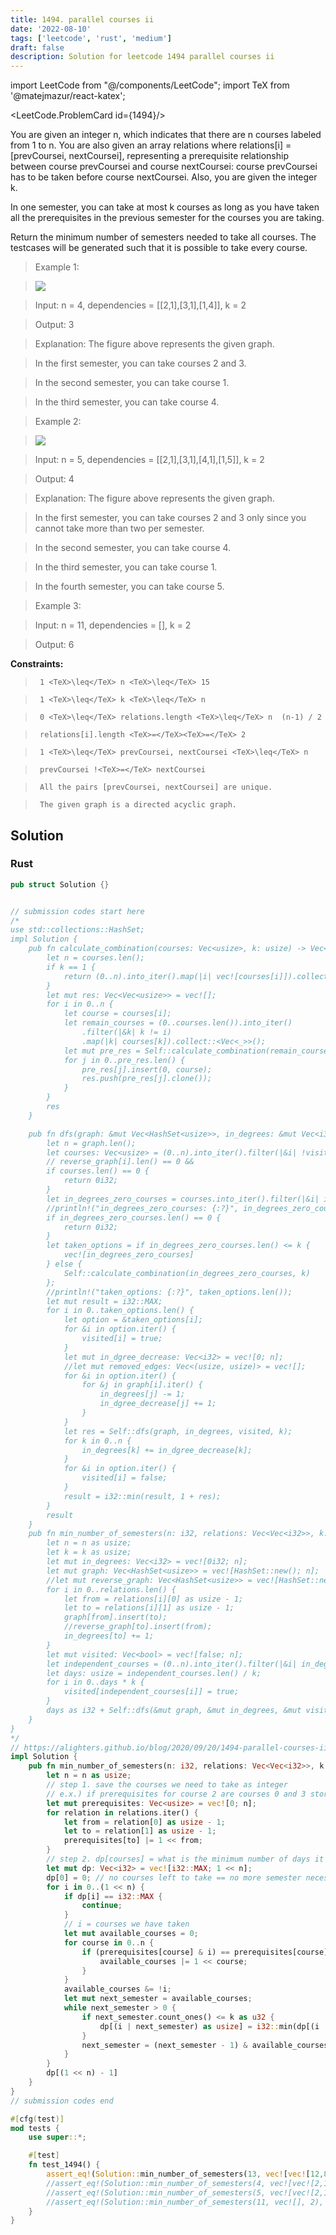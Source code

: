 ```yaml
---
title: 1494. parallel courses ii
date: '2022-08-10'
tags: ['leetcode', 'rust', 'medium']
draft: false
description: Solution for leetcode 1494 parallel courses ii
---
```

import LeetCode from "@/components/LeetCode";
import TeX from '@matejmazur/react-katex';

<LeetCode.ProblemCard id={1494}/>
 

  You are given an integer n, which indicates that there are n courses labeled from 1 to n. You are also given an array relations where relations[i] <TeX>=</TeX> [prevCoursei, nextCoursei], representing a prerequisite relationship between course prevCoursei and course nextCoursei: course prevCoursei has to be taken before course nextCoursei. Also, you are given the integer k.

  In one semester, you can take at most k courses as long as you have taken all the prerequisites in the previous semester for the courses you are taking.

  Return the minimum number of semesters needed to take all courses. The testcases will be generated such that it is possible to take every course.

   

 >   Example 1:

 >   ![](https://assets.leetcode.com/uploads/2020/05/22/leetcode_parallel_courses_1.png)

  

 >   Input: n <TeX>=</TeX> 4, dependencies <TeX>=</TeX> [[2,1],[3,1],[1,4]], k <TeX>=</TeX> 2

 >   Output: 3 

 >   Explanation: The figure above represents the given graph.

 >   In the first semester, you can take courses 2 and 3.

 >   In the second semester, you can take course 1.

 >   In the third semester, you can take course 4.

  

 >   Example 2:

 >   ![](https://assets.leetcode.com/uploads/2020/05/22/leetcode_parallel_courses_2.png)

  

 >   Input: n <TeX>=</TeX> 5, dependencies <TeX>=</TeX> [[2,1],[3,1],[4,1],[1,5]], k <TeX>=</TeX> 2

 >   Output: 4 

 >   Explanation: The figure above represents the given graph.

 >   In the first semester, you can take courses 2 and 3 only since you cannot take more than two per semester.

 >   In the second semester, you can take course 4.

 >   In the third semester, you can take course 1.

 >   In the fourth semester, you can take course 5.

  

 >   Example 3:

  

 >   Input: n <TeX>=</TeX> 11, dependencies <TeX>=</TeX> [], k <TeX>=</TeX> 2

 >   Output: 6

  

   

  **Constraints:**

  

 >   	1 <TeX>\leq</TeX> n <TeX>\leq</TeX> 15

 >   	1 <TeX>\leq</TeX> k <TeX>\leq</TeX> n

 >   	0 <TeX>\leq</TeX> relations.length <TeX>\leq</TeX> n  (n-1) / 2

 >   	relations[i].length <TeX>=</TeX><TeX>=</TeX> 2

 >   	1 <TeX>\leq</TeX> prevCoursei, nextCoursei <TeX>\leq</TeX> n

 >   	prevCoursei !<TeX>=</TeX> nextCoursei

 >   	All the pairs [prevCoursei, nextCoursei] are unique.

 >   	The given graph is a directed acyclic graph.


## Solution
### Rust
```rust
pub struct Solution {}


// submission codes start here
/* 
use std::collections::HashSet;
impl Solution {
    pub fn calculate_combination(courses: Vec<usize>, k: usize) -> Vec<Vec<usize>> {
        let n = courses.len();
        if k == 1 {
            return (0..n).into_iter().map(|i| vec![courses[i]]).collect::<Vec<_>>();
        }
        let mut res: Vec<Vec<usize>> = vec![];
        for i in 0..n {
            let course = courses[i];
            let remain_courses = (0..courses.len()).into_iter()
                .filter(|&k| k != i)
                .map(|k| courses[k]).collect::<Vec<_>>();
            let mut pre_res = Self::calculate_combination(remain_courses, k - 1);
            for j in 0..pre_res.len() {
                pre_res[j].insert(0, course);
                res.push(pre_res[j].clone());
            }
        }
        res
    }

    pub fn dfs(graph: &mut Vec<HashSet<usize>>, in_degrees: &mut Vec<i32>, visited: &mut Vec<bool>, k: usize) -> i32 {
        let n = graph.len();
        let courses: Vec<usize> = (0..n).into_iter().filter(|&i| !visited[i]).collect::<Vec<_>>();
        // reverse_graph[i].len() == 0 && 
        if courses.len() == 0 {
            return 0i32;
        }
        let in_degrees_zero_courses = courses.into_iter().filter(|&i| in_degrees[i] == 0).collect::<Vec<_>>();
        //println!("in_degrees_zero_courses: {:?}", in_degrees_zero_courses);
        if in_degrees_zero_courses.len() == 0 {
            return 0i32;
        }
        let taken_options = if in_degrees_zero_courses.len() <= k {
            vec![in_degrees_zero_courses]
        } else {
            Self::calculate_combination(in_degrees_zero_courses, k)
        };
        //println!("taken_options: {:?}", taken_options.len());
        let mut result = i32::MAX;
        for i in 0..taken_options.len() {
            let option = &taken_options[i];
            for &i in option.iter() {
                visited[i] = true;
            }
            let mut in_dgree_decrease: Vec<i32> = vec![0; n];
            //let mut removed_edges: Vec<(usize, usize)> = vec![];
            for &i in option.iter() {
                for &j in graph[i].iter() {
                    in_degrees[j] -= 1;
                    in_dgree_decrease[j] += 1;
                }
            }
            let res = Self::dfs(graph, in_degrees, visited, k);
            for k in 0..n {
                in_degrees[k] += in_dgree_decrease[k];
            }
            for &i in option.iter() {
                visited[i] = false;
            }    
            result = i32::min(result, 1 + res);
        }
        result
    }
    pub fn min_number_of_semesters(n: i32, relations: Vec<Vec<i32>>, k: i32) -> i32 {
        let n = n as usize;
        let k = k as usize;
        let mut in_degrees: Vec<i32> = vec![0i32; n];
        let mut graph: Vec<HashSet<usize>> = vec![HashSet::new(); n];
        //let mut reverse_graph: Vec<HashSet<usize>> = vec![HashSet::new(); n];
        for i in 0..relations.len() {
            let from = relations[i][0] as usize - 1;
            let to = relations[i][1] as usize - 1;
            graph[from].insert(to);
            //reverse_graph[to].insert(from);
            in_degrees[to] += 1;
        }
        let mut visited: Vec<bool> = vec![false; n];
        let independent_courses = (0..n).into_iter().filter(|&i| in_degrees[i] == 0 && graph[i].len() == 0).collect::<Vec<_>>();
        let days: usize = independent_courses.len() / k;
        for i in 0..days * k {
            visited[independent_courses[i]] = true;
        }
        days as i32 + Self::dfs(&mut graph, &mut in_degrees, &mut visited, k as usize)
    }
}
*/
// https://alighters.github.io/blog/2020/09/20/1494-parallel-courses-ii/
impl Solution {
    pub fn min_number_of_semesters(n: i32, relations: Vec<Vec<i32>>, k: i32) -> i32 {
        let n = n as usize;
        // step 1. save the courses we need to take as integer
        // e.x.) if prerequisites for course 2 are courses 0 and 3 store integer value of `1001` to prerequisites[2]
        let mut prerequisites: Vec<usize> = vec![0; n];
        for relation in relations.iter() {
            let from = relation[0] as usize - 1;
            let to = relation[1] as usize - 1;
            prerequisites[to] |= 1 << from;
        }
        // step 2. dp[courses] = what is the minimum number of days it takes to finish the course given that we have the `courses` left to take?
        let mut dp: Vec<i32> = vec![i32::MAX; 1 << n];
        dp[0] = 0; // no courses left to take == no more semester necessary
        for i in 0..(1 << n) {
            if dp[i] == i32::MAX {
                continue;
            }
            // i = courses we have taken
            let mut available_courses = 0;
            for course in 0..n {
                if (prerequisites[course] & i) == prerequisites[course] {
                    available_courses |= 1 << course;
                } 
            }
            available_courses &= !i;
            let mut next_semester = available_courses;
            while next_semester > 0 {
                if next_semester.count_ones() <= k as u32 {
                    dp[(i | next_semester) as usize] = i32::min(dp[(i | next_semester) as usize], 1 + dp[i as usize]);
                }
                next_semester = (next_semester - 1) & available_courses;
            }
        }
        dp[(1 << n) - 1]
    }
}
// submission codes end

#[cfg(test)]
mod tests {
    use super::*;

    #[test]
    fn test_1494() {
        assert_eq!(Solution::min_number_of_semesters(13, vec![vec![12,8],vec![2,4],vec![3,7],vec![6,8],vec![11,8],vec![9,4],vec![9,7],vec![12,4],vec![11,4],vec![6,4],vec![1,4],vec![10,7],vec![10,4],vec![1,7],vec![1,8],vec![2,7],vec![8,4],vec![10,8],vec![12,7],vec![5,4],vec![3,4],vec![11,7],vec![7,4],vec![13,4],vec![9,8],vec![13,8]], 9), 3);
        //assert_eq!(Solution::min_number_of_semesters(4, vec![vec![2,1],vec![3,1],vec![1,4]], 2), 3);
        //assert_eq!(Solution::min_number_of_semesters(5, vec![vec![2,1],vec![3,1],vec![4,1],vec![1,5]], 2), 4);
        //assert_eq!(Solution::min_number_of_semesters(11, vec![], 2), 6);
    }
}

```
